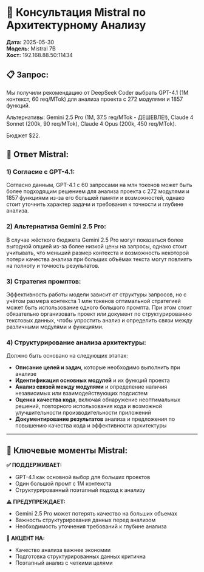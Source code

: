 # 🌟 Консультация Mistral по Архитектурному Анализу

**Дата:** 2025-05-30  
**Модель:** Mistral 7B  
**Хост:** 192.168.88.50:11434  

## 📋 Запрос:
Мы получили рекомендацию от DeepSeek Coder выбрать GPT-4.1 (1M контекст, 60 req/MTok) для анализа проекта с 272 модулями и 1857 функций. 

Альтернативы: Gemini 2.5 Pro (1M, 37.5 req/MTok - ДЕШЕВЛЕ!), Claude 4 Sonnet (200k, 90 req/MTok), Claude 4 Opus (200k, 450 req/MTok). 

Бюджет $22.

## 🤖 Ответ Mistral:

### 1) Согласие с GPT-4.1:
Согласно данным, GPT-4.1 с 60 запросами на млн токенов может быть более подходящим решением для анализа проекта с 272 модулями и 1857 функциями из-за его большей памяти и возможностей, однако стоит уточнить характер задачи и требования к точности и глубине анализа.

### 2) Альтернатива Gemini 2.5 Pro:
В случае жёсткого бюджета Gemini 2.5 Pro могут показаться более выгодной опцией из-за более низкой цены на запросы, однако стоит учитывать, что меньший размер контекста и возможность некоторой потери качества анализа при больших объёмах текста могут повлиять на полноту и точность результатов.

### 3) Стратегия промптов:
Эффективность работы модели зависит от структуры запросов, но с учётом размера контекста 1 млн токенов оптимальной стратегией может быть использование одного большого промпта. При этом стоит обязательно организовать проект или документ по структурированию текстовых данных, чтобы упростить анализ и определить связи между различными модулями и функциями.

### 4) Структурирование анализа архитектуры:
Должно быть основано на следующих этапах:

- **Описание целей и задач**, которые необходимо выполнить при анализе
- **Идентификация основных модулей** и их функций проекта  
- **Анализ связей между модулями** и определение наличия независимых или взаимодействующих подсистем
- **Оценка качества кода**, включая обнаружение неоптимальных решений, повторного использования кода и возможной улучшительности производительности приложений
- **Документирование результатов** анализа и предложения по повышению качества кода и эффективности архитектуры

---

## 💭 Ключевые моменты Mistral:

**✅ ПОДДЕРЖИВАЕТ:**
- GPT-4.1 как основной выбор для больших проектов
- Один большой промт с 1M контекста  
- Структурированный поэтапный подход к анализу

**⚠️ ПРЕДУПРЕЖДАЕТ:**
- Gemini 2.5 Pro может потерять качество на больших объемах
- Важность структурирования данных перед анализом
- Необходимость уточнения требований к глубине анализа

**🎯 АКЦЕНТ НА:**
- Качество анализа важнее экономии 
- Подготовка структурированных данных критична
- Поэтапный анализ с четкими целями 